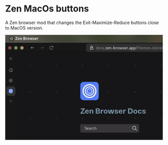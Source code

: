 # Zen MacOs buttons
A Zen browser mod that changes the Exit-Maximize-Reduce buttons close to MacOS version.

![01](screen.png)
